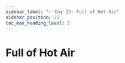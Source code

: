 ```yaml
---
sidebar_label: "✅ Day 25: Full of Hot Air"
sidebar_position: 25
toc_max_heading_level: 5
---
```


# Full of Hot Air

<CalloutSolution day="25"/>
<CalloutWriteupNotYetAvailable/>
